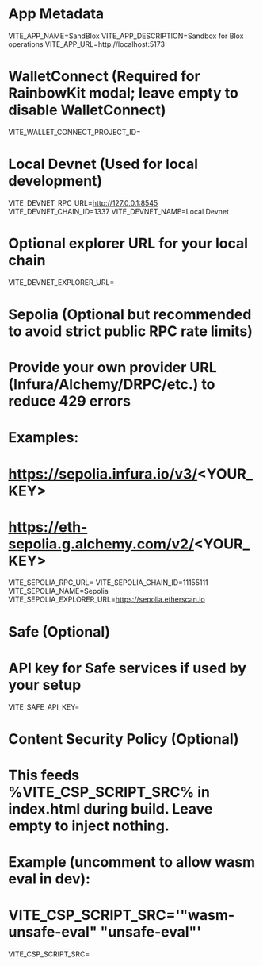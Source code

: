 # App Metadata
VITE_APP_NAME=SandBlox
VITE_APP_DESCRIPTION=Sandbox for Blox operations
VITE_APP_URL=http://localhost:5173

# WalletConnect (Required for RainbowKit modal; leave empty to disable WalletConnect)
VITE_WALLET_CONNECT_PROJECT_ID=

# Local Devnet (Used for local development)
VITE_DEVNET_RPC_URL=http://127.0.0.1:8545
VITE_DEVNET_CHAIN_ID=1337
VITE_DEVNET_NAME=Local Devnet
# Optional explorer URL for your local chain
VITE_DEVNET_EXPLORER_URL=

# Sepolia (Optional but recommended to avoid strict public RPC rate limits)
# Provide your own provider URL (Infura/Alchemy/DRPC/etc.) to reduce 429 errors
# Examples:
#   https://sepolia.infura.io/v3/<YOUR_KEY>
#   https://eth-sepolia.g.alchemy.com/v2/<YOUR_KEY>
VITE_SEPOLIA_RPC_URL=
VITE_SEPOLIA_CHAIN_ID=11155111
VITE_SEPOLIA_NAME=Sepolia
VITE_SEPOLIA_EXPLORER_URL=https://sepolia.etherscan.io

# Safe (Optional)
# API key for Safe services if used by your setup
VITE_SAFE_API_KEY=

# Content Security Policy (Optional)
# This feeds %VITE_CSP_SCRIPT_SRC% in index.html during build. Leave empty to inject nothing.
# Example (uncomment to allow wasm eval in dev):
# VITE_CSP_SCRIPT_SRC='"wasm-unsafe-eval" "unsafe-eval"'
VITE_CSP_SCRIPT_SRC=
